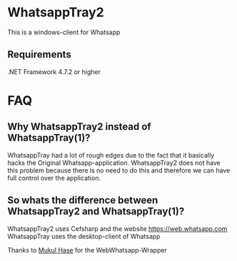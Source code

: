 # WhatsappTray2

This is a windows-client for Whatsapp

## Requirements

.NET Framework 4.7.2 or higher

# FAQ

## Why WhatsappTray2 instead of WhatsappTray(1)?

WhatsappTray had a lot of rough edges due to the fact that it basically hacks the Original Whatsapp-application.
WhatsappTray2 does not have this problem because there is no need to do this and therefore we can have full control over the application.

## So whats the difference between WhatsappTray2 and WhatsappTray(1)?

WhatsappTray2 uses Cefsharp and the website https://web.whatsapp.com
WhatsappTray uses the desktop-client of Whatsapp


Thanks to [Mukul Hase](https://github.com/mukulhase) for the WebWhatsapp-Wrapper
